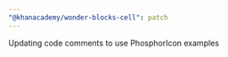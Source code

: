 ```yaml
---
"@khanacademy/wonder-blocks-cell": patch
---
```


Updating code comments to use PhosphorIcon examples
